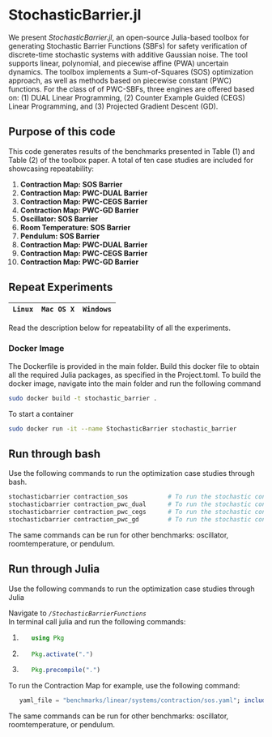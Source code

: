 # StochasticBarrier.jl

We present *StochasticBarrier.jl*, an open-source Julia-based toolbox for generating Stochastic Barrier Functions (SBFs) for safety verification of discrete-time stochastic systems with additive Gaussian noise. The tool supports linear, polynomial, and piecewise affine (PWA) uncertain dynamics. The toolbox implements a Sum-of-Squares (SOS) optimization approach, as well as  methods based on piecewise constant (PWC) functions. For the class of of PWC-SBFs, three engines are offered based on: (1) DUAL Linear Programming, (2) Counter Example Guided (CEGS) Linear Programming, and (3) Projected Gradient Descent (GD).

## Purpose of this code
This code generates results of the benchmarks presented in Table (1) and Table (2) of the toolbox paper.
A total of ten case studies are included for showcasing repeatability:
1.  **Contraction Map: SOS Barrier**
2.  **Contraction Map: PWC-DUAL Barrier**
3.  **Contraction Map: PWC-CEGS Barrier**
4.  **Contraction Map: PWC-GD Barrier**
5.  **Oscillator: SOS Barrier**
6.  **Room Temperature: SOS Barrier**
7.  **Pendulum: SOS Barrier**
8.  **Contraction Map: PWC-DUAL Barrier**
9.  **Contraction Map: PWC-CEGS Barrier**
10. **Contraction Map: PWC-GD Barrier**

## Repeat Experiments
| **`Linux`** | **`Mac OS X`** | **`Windows`** |
|-----------------|---------------------|-------------------------|

Read the description below for repeatability of all the experiments.

### Docker Image
The Dockerfile is provided in the main folder. Build this docker file to obtain all the required Julia packages, as specified in the Project.toml. To build the docker image, navigate into the main folder and run the following command 
```sh
sudo docker build -t stochastic_barrier .
```

To start a container 

```sh
sudo docker run -it --name StochasticBarrier stochastic_barrier
```

## Run through bash

Use the following commands to run the optimization case studies through bash.

```sh
stochasticbarrier contraction_sos           # To run the stochastic contraction map with a SOS barrier
stochasticbarrier contraction_pwc_dual      # To run the stochastic contraction map with a PWC-DUAL barrier
stochasticbarrier contraction_pwc_cegs      # To run the stochastic contraction map with a PWC-CEGS barrier
stochasticbarrier contraction_pwc_gd        # To run the stochastic contraction map with a PWC-GD barrier
```

The same commands can be run for other benchmarks: oscillator, roomtemperature, or pendulum.

## Run through Julia
Use the following commands to run the optimization case studies through Julia

Navigate to *```/StochasticBarrierFunctions```* \
In terminal call julia and run the following commands:
1. ```julia
      using Pkg
   ```
2. ```julia 
      Pkg.activate(".") 
   ```
3. ```julia 
      Pkg.precompile(".") 
   ```   

To run the Contraction Map for example, use the following command: 
```julia 
   yaml_file = "benchmarks/linear/systems/contraction/sos.yaml"; include("benchmarks/barrier_synthesis.jl")
```
The same commands can be run for other benchmarks: oscillator, roomtemperature, or pendulum.
